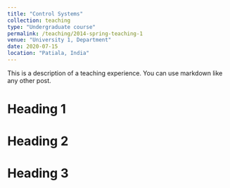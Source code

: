 ```yaml
---
title: "Control Systems"
collection: teaching
type: "Undergraduate course"
permalink: /teaching/2014-spring-teaching-1
venue: "University 1, Department"
date: 2020-07-15
location: "Patiala, India"
---
```


This is a description of a teaching experience. You can use markdown like any other post.

Heading 1
======

Heading 2
======

Heading 3
======
